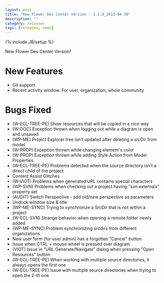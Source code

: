 ```yaml
---
layout: post
title: "New Flower Dev Center Version - 1.1.0_2013-04-30"
description: ""
category: releases
tags: [releases, news]
---
```

{% include JB/setup %}

New Flower Dev Center Version!

# New Features

* Git support
* Recent activity window. For user, organization, whole community

# Bugs Fixed
* (W-ECL-TREE-PE) Show resources that will be copied in a nice way
* (W-DOC) Exception thrown when logging out while a diagram is open and unsaved
* (WP-ME) Project Explorer tree isn't updated after deleting a srcDir from model
* (W-PROP) Exception thrown while changing element's color
* (W-PROP) Exception thrown while adding Style Action from Model Properties
* (W-ECL-TREE-PE) Problems detected when the source directory isn't a direct child of the project
* Content Assist Glitches
* (W-VIOT) Problems when generated URL contains special characters
* (WP-SVN) Problems when checking out a project having "svn:externals" property set
* (AUDIT) Switch Perspective - add old/new perspective as parameters
* Undock window size & title
* (WP-ME-SYNC) Trying to synchronize a SrcDir that is not within a project
* (W-ECL-SVN) Strange behavior when opening a remote folder newly added
* (WP-ME-SYNC) Problem synchronizing srcdirs from different organizations
* New user form (for user admin) has a forgotten "Cancel" button
* Issue when CTRL + mouse wheel is pressed over diagram
* (VIOT) Issue in "URL Generate/Navigate" dialog when pressing "Open Resources" button
* (W-ECL-TREE-PE) When working with multiple source directories, it always opens the first one
* (W-ECL-TREE-PE) Issue with multiple source directories when trying to open the 2-th one